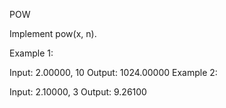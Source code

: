 POW

Implement pow(x, n).


Example 1:

Input: 2.00000, 10
Output: 1024.00000
Example 2:

Input: 2.10000, 3
Output: 9.26100

